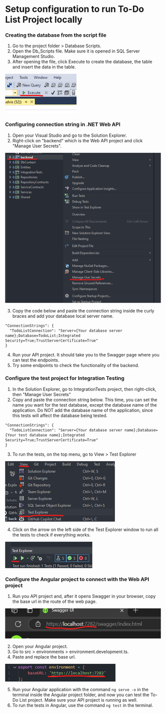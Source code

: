 
# Setup configuration to run To-Do List Project locally

### Creating the database from the script file

1. Go to the project folder > Database Scripts.
2. Open the Db_Scripts file. Make sure it is opened in SQL Server Management Studio.
3. After opening the file, click Execute to create the database, the table and insert the data in the table.

![](readme-imgs/execute-scripts.png)

### Configuring connection string in .NET Web API

1. Open your Visual Studio and go to the Solution Explorer.
2. Right-click on "backend" which is the Web API project and click "Manage User Secrets".

![](readme-imgs/manage-user-secrets.png)

3. Copy the code below and paste the connection string inside the curly braces and add your database local server name.
```
"ConnectionStrings": {
  "TodoListConnection": "Server={Your database server name};Database=TodoList;Integrated Security=True;TrustServerCertificate=True"
}
```
4. Run your API project. It should take you to the Swagger page where you can test the endpoints.
5. Try some endpoints to check the functionality of the backend.

### Configure the test project for Integration Testing

1. In the Solution Explorer, go to IntegrationTests project, then right-click, then "Manage User Secrets"
2. Copy and paste the connection string below. This time, you can set the name you want for the test database, except the database name of the application. Do NOT add the database name of the application, since this tests will affect the database being tested.
```
"ConnectionStrings": {
  "TodoListConnection": "Server={Your database server name};Database={Your test database name};Integrated Security=True;TrustServerCertificate=True"
}
```
3. To run the tests, on the top menu, go to View > Test Explorer

![](readme-imgs/test-explorer.png)

4. Click on the arrow on the left side of the Test Explorer window to run all the tests to check if everything works.

![](readme-imgs/run-all-tests.png)

### Configure the Angular project to connect with the Web API project

1. Run you API project and, after it opens Swagger in your browser, copy the base url in the route of the web page.

![](readme-imgs/base-url.png)

2. Open your Angular project.
3. Go to src > environments > environment.development.ts.
4. Paste and replace the base url.

![](readme-imgs/environment.png)

5. Run your Angular application with the command `ng serve -o` in the terminal inside the Angular project folder, and now you can test the To-Do List project. Make sure your API project is running as well.
6. To run the tests in Angular, use the command `ng test` in the terminal.
